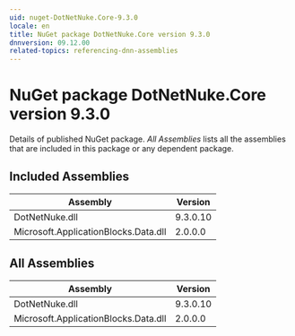 ```yaml
---
uid: nuget-DotNetNuke.Core-9.3.0
locale: en
title: NuGet package DotNetNuke.Core version 9.3.0
dnnversion: 09.12.00
related-topics: referencing-dnn-assemblies
---
```


# NuGet package DotNetNuke.Core version 9.3.0
Details of published NuGet package.
*All Assemblies* lists all the assemblies that are included in this package or any dependent package.

## Included Assemblies

|Assembly|Version|
|---|---|
|DotNetNuke.dll|9.3.0.10|
|Microsoft.ApplicationBlocks.Data.dll|2.0.0.0|

## All Assemblies

|Assembly|Version|
|---|---|
|DotNetNuke.dll|9.3.0.10|
|Microsoft.ApplicationBlocks.Data.dll|2.0.0.0|

